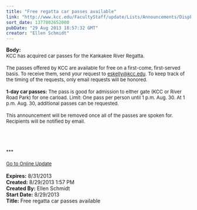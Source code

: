 ```yaml
---
title: "Free regatta car passes available"
link: "http://www.kcc.edu/FacultyStaff/update/Lists/Announcements/DispForm.aspx?ID=1221"
sort_date: 1377802652000
pubDate: "29 Aug 2013 18:57:32 GMT"
creator: "Ellen Schmidt"
---
```


<div><b>Body:</b> <div class="ExternalClassCCDAA9F3C881420BADC05424B7BB342D">
<div>
<div><font size="2">KCC has acquired car passes for the Kankakee River Regatta.</font></div>
<div><font size="2"></font> </div>
<div><font size="2"></font></div>
<div><font size="2">The passes offered by KCC are available for free on a first-come, first-served basis. To receive them, send your request to </font><a href="mailto:eskelly@kcc.edu"><font size="2">eskelly@kcc.edu</font></a><font size="2">. To keep track of the timing of the requests, only email requests will be honored.</font></div>
<div><font size="2"></font> </div>
<div><font size="2"></font></div>
<div><font size="2"><strong>1-day car passes:</strong> The pass is good for admission to either gate (KCC or River Road Park) for one carload. Limit: One pass per person until 1 p.m. Aug. 30. At 1 p.m. Aug. 30, additional passes can be requested.</font></div>
<div><br /><font size="2">This announcement will be removed once all of the passes are spoken for. Recipients will be notified by email.</font></div>
<div><font size="2"></font> </div>
<div><font size="2"></font> </div>
<div><font size="2"></font> </div>
<div>
<div><font size="2"></font></div>
<div><font size="2"><br /></font></div>
<div><font size="2"></font></div>
<div><font size="2">***</font></div>
<div><font size="2"></font> </div>
<div><font size="2"></font></div>
<div><a href="/FacultyStaff/update/Pages/dailyupdate.aspx"><font size="2">Go to Online Update</font></a></div>
<div></div><br /></div>
<div></div></div></div></div>
<div><b>Expires:</b> 8/31/2013</div>
<div><b>Created:</b> 8/29/2013 1:57 PM</div>
<div><b>Created By:</b> Ellen Schmidt</div>
<div><b>Start Date:</b> 8/29/2013</div>
<div><b>Title:</b> Free regatta car passes available</div>
